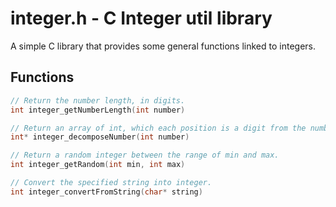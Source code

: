 # integer.h - C Integer util library

A simple C library that provides some general functions linked to integers.

## Functions

```c
// Return the number length, in digits.
int integer_getNumberLength(int number)

// Return an array of int, which each position is a digit from the number.
int* integer_decomposeNumber(int number)

// Return a random integer between the range of min and max.
int integer_getRandom(int min, int max)

// Convert the specified string into integer.
int integer_convertFromString(char* string)
```
